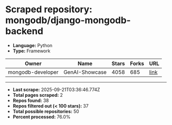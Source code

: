 # Scraped repository: mongodb/django-mongodb-backend
* **Language:** Python
* **Type:** Framework

| Owner | Name | Stars | Forks | URL |
|---|---|---|---|---|
| mongodb-developer | GenAI-Showcase | 4058 | 685 | [link](https://github.com/mongodb-developer/GenAI-Showcase) |

---
* **Last scrape:** 2025-09-21T03:36:46.774Z
* **Total pages scraped:** 2
* **Repos found:** 38
* **Repos filtered out (< 100 stars):** 37
* **Total possible repositories:** 50
* **Percent processed:** 76.0%
